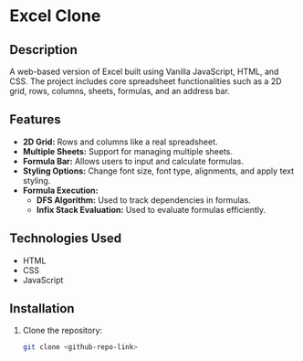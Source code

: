 # Excel Clone

## Description
A web-based version of Excel built using Vanilla JavaScript, HTML, and CSS. The project includes core spreadsheet functionalities such as a 2D grid, rows, columns, sheets, formulas, and an address bar.

## Features
- **2D Grid:** Rows and columns like a real spreadsheet.
- **Multiple Sheets:** Support for managing multiple sheets.
- **Formula Bar:** Allows users to input and calculate formulas.
- **Styling Options:** Change font size, font type, alignments, and apply text styling.
- **Formula Execution:**
  - **DFS Algorithm:** Used to track dependencies in formulas.
  - **Infix Stack Evaluation:** Used to evaluate formulas efficiently.

## Technologies Used
- HTML
- CSS
- JavaScript

## Installation
1. Clone the repository:
   ```sh
   git clone <github-repo-link>
